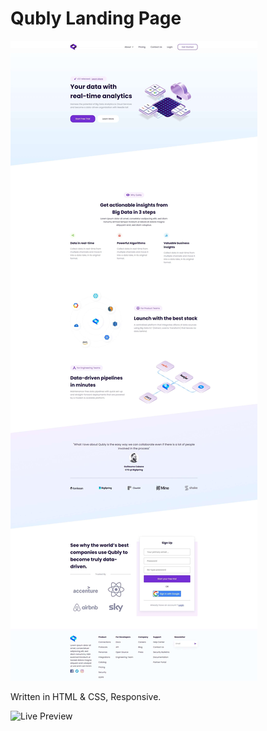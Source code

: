 # Qubly Landing Page

![preview](preview.jpg)

Written in HTML & CSS, Responsive.

![Live Preview](https://rezamehdipour.ir/qubly)
